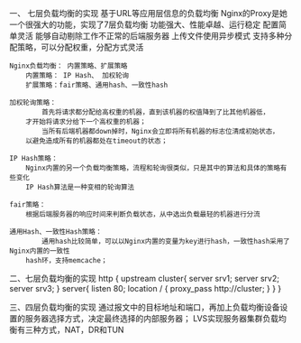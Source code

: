 一、 七层负载均衡的实现
    基于URL等应用层信息的负载均衡
    Nginx的Proxy是她一个很强大的功能，实现了7层负载均衡
    功能强大、性能卓越、运行稳定
    配置简单灵活
    能够自动剔除工作不正常的后端服务器
    上传文件使用异步模式
    支持多种分配策略，可以分配权重，分配方式灵活

    Nginx负载均衡： 内置策略、扩展策略
        内置策略： IP Hash、 加权轮询
        扩展策略：fair策略、通用hash、一致性hash

    加权轮询策略：
            首先将请求都分配给高权重的机器，直到该机器的权值降到了比其他机器低，
        才开始将请求分给下一个高权重的机器；
            当所有后端机器都down掉时，Nginx会立即将所有机器的标志位清成初始状态，
        以避免造成所有的机器都处在timeout的状态；

    IP Hash策略：
        Nginx内置的另一个负载均衡策略，流程和轮询很类似，只是其中的算法和具体的策略有些变化
        IP Hash算法是一种变相的轮询算法

    fair策略：
        根据后端服务器的响应时间来判断负载状态，从中选出负载最轻的机器进行分流

    通用Hash、一致性Hash策略：
            通用hash比较简单，可以以Nginx内置的变量为key进行hash，一致性hash采用了Nginx内置的一致性
        hash环，支持memcache；

二、七层负载均衡的实现
    http {
        upstream cluster{
            server srv1;
            server srv2;
            server srv3;
        }
        server{
            listen 80;
            location / {
                proxy_pass http://cluster;
            }
        }
    }

三、四层负载均衡的实现
    通过报文中的目标地址和端口，再加上负载均衡设备设置的服务器选择方式，决定最终选择的内部服务器；
    LVS实现服务器集群负载均衡有三种方式，NAT，DR和TUN

















